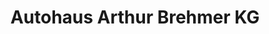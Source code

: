 ---
title: "Autohaus Arthur Brehmer KG"
url: /selsingen/autohaus-arthur-brehmer-kg/
shop: Autohaus
---